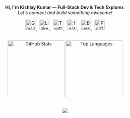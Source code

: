 <p align="center">
  <b>Hi, I'm Kishlay Kumar — Full-Stack Dev & Tech Explorer.</b><br>
  <em>Let's connect and build something awesome!</em>
</p>

<p align="center">
  <a href="mailto:kkishlay502@gmail.com" title="Email">
    <img src="https://img.icons8.com/fluency/48/gmail-new.png" width="32" alt="Gmail"/>
  </a>
  &nbsp;
  <a href="https://linkedin.com/in/kishlaykumar1" title="LinkedIn">
    <img src="https://img.icons8.com/color/48/linkedin.png" width="32" alt="LinkedIn"/>
  </a>
  &nbsp;
  <a href="https://twitter.com/kishlay_012" title="Twitter">
    <img src="https://img.icons8.com/color/48/twitter--v1.png" width="32" alt="Twitter"/>
  </a>
  &nbsp;
  <a href="https://instagram.com/kishlay_012" title="Instagram">
    <img src="https://img.icons8.com/color/48/instagram-new.png" width="32" alt="Instagram"/>
  </a>
  &nbsp;
  <a href="https://bsky.app/profile/kishlay1.bsky.social" title="Bluesky">
    <img src="https://uxwing.com/wp-content/themes/uxwing/download/brands-and-social-media/bluesky-app-icon.png" width="32" alt="Bluesky"/>
  </a>
  &nbsp;
  <a href="https://kishlaykumar.onrender.com" title="Portfolio">
    <img src="https://img.icons8.com/ios-filled/50/domain.png" width="32" alt="Portfolio"/>
  </a>
</p>

<br>

<div align="center">
  <img 
    src="https://github-readme-stats.vercel.app/api?username=innovatewithkishlay&show_icons=true&count_private=true&include_all_commits=true&theme=radical&hide_border=true" 
    height="180" 
    alt="GitHub Stats" 
  />
  <img 
    src="https://github-readme-stats.vercel.app/api/top-langs/?username=innovatewithkishlay&layout=compact&langs_count=8&theme=radical&hide_border=true&hide=html,css" 
    height="180" 
    alt="Top Languages" 
  />
</div>

<br>

<p align="center">
  <img src="https://capsule-render.vercel.app/api?type=waving&color=gradient&height=100&section=footer"/>
</p>
